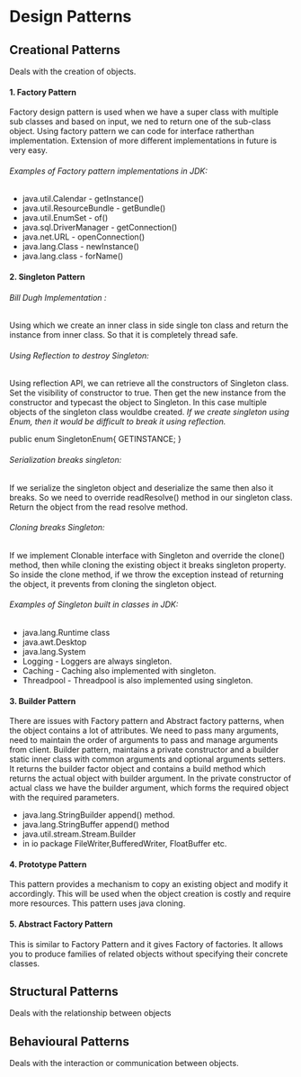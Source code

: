 # Design Patterns

## Creational Patterns
Deals with the creation of objects.

#### 1. Factory Pattern
Factory design pattern is used when we have a super class with multiple sub classes and based on input, we ned to return one of the sub-class object.
Using factory pattern we can code for interface ratherthan implementation.
Extension of more different implementations in future is very easy.
###### Examples of Factory pattern implementations in JDK:
* java.util.Calendar - getInstance() 
* java.util.ResourceBundle - getBundle()
* java.util.EnumSet - of()
* java.sql.DriverManager - getConnection()
* java.net.URL - openConnection()
* java.lang.Class - newInstance()
* java.lang.class - forName()


#### 2. Singleton Pattern
###### Bill Dugh Implementation :
Using which we create an inner class in side single ton class and return the instance from inner class. So that it is completely thread safe.

###### Using Reflection to destroy Singleton: 
Using reflection API, we can retrieve all the constructors of Singleton class. Set the visibility of constructor to true. Then get the new instance from the constructor and typecast the object to Singleton. In this case multiple objects of the singleton class wouldbe created. *If we create singleton using Enum, then it would be difficult to break it using reflection.*

 public enum SingletonEnum{
	GETINSTANCE;
 }
 
 ###### Serialization breaks singleton:
  If we serialize the singleton object and deserialize the same then also it breaks.
  So we need to override readResolve() method in our singleton class. Return the object from the read resolve method.
 
 ###### Cloning breaks Singleton:
  If we implement Clonable interface with Singleton and override the clone() method, then while cloning the existing object it breaks singleton property. So inside the clone method, if we throw the exception instead of returning the object, it prevents from cloning the singleton object.

###### Examples of Singleton built in classes in JDK:
* java.lang.Runtime class
* java.awt.Desktop
* java.lang.System
* Logging - Loggers are always singleton.
* Caching - Caching also implemented with singleton.
* Threadpool - Threadpool is also implemented using singleton.

#### 3. Builder Pattern
There are issues with Factory pattern and Abstract factory patterns, when the object contains a lot of attributes. We need to pass many arguments, need to maintain the order of arguments to pass and manage arguments from client. Builder pattern, maintains a private constructor and a builder static inner class with common arguments and optional arguments setters. It returns the builder factor object and contains a build method which returns the actual object with builder argument. In the private constructor of actual class we have the builder argument, which forms the required object with the required parameters.
* java.lang.StringBuilder append() method.
* java.lang.StringBuffer append() method
* java.util.stream.Stream.Builder
* in io package FileWriter,BufferedWriter, FloatBuffer etc.

#### 4. Prototype Pattern
This pattern provides a mechanism to copy an existing object and modify it accordingly. This will be used when the object creation is costly and require more resources. This pattern uses java cloning.

#### 5. Abstract Factory Pattern
This is similar to Factory Pattern and it gives Factory of factories. It allows you to produce families of related objects without specifying their  concrete classes.
  
## Structural Patterns
Deals with the relationship between objects

## Behavioural Patterns
Deals with the interaction or communication between objects.
